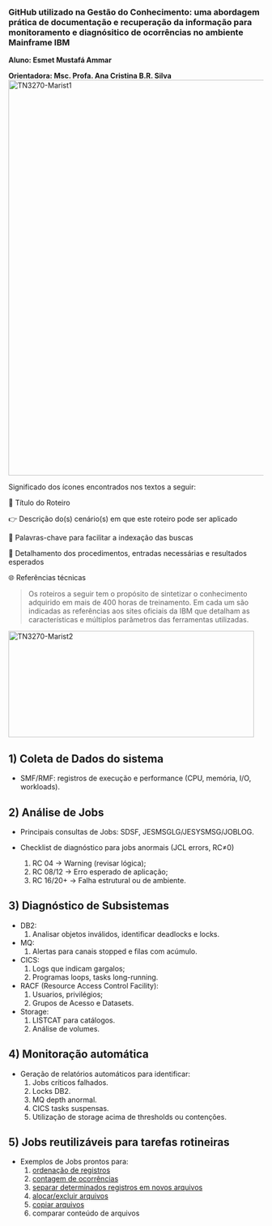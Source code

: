 ### GitHub utilizado na Gestão do Conhecimento:  uma abordagem prática de documentação e recuperação da informação para monitoramento e diagnósitico de ocorrências no ambiente Mainframe IBM

**Aluno: Esmet Mustafá Ammar**

**Orientadora: Msc. Profa. Ana Cristina B.R. Silva** 
<img width="1476" height="781" alt="TN3270-Marist1" src="https://github.com/user-attachments/assets/89e7a9d9-305f-4aed-a682-d6d42a6f7687" />

Significado dos ícones encontrados nos textos a seguir:

   :pushpin: Título do Roteiro
   
   :point_right: Descrição do(s) cenário(s) em que este roteiro pode ser aplicado
   
   :compass: Palavras-chave para facilitar a indexação das buscas
   
   :book: Detalhamento dos procedimentos, entradas necessárias e resultados esperados
   
   :globe_with_meridians: Referências técnicas

>  Os roteiros a seguir tem o propósito de sintetizar o conhecimento adquirido em mais de 400 horas de treinamento. Em cada um são indicadas as referências aos sites oficiais da IBM que detalham as características e múltiplos parâmetros das ferramentas utilizadas. 
<img width="485" height="210" alt="TN3270-Marist2" src="https://github.com/user-attachments/assets/d6cc8918-324f-4232-8048-0a145ceab3f6" />

## 1) Coleta de Dados do sistema
- SMF/RMF: registros de execução e performance (CPU, memória, I/O, workloads).
    
## 2) Análise de Jobs

- Principais consultas de Jobs: SDSF, JESMSGLG/JESYSMSG/JOBLOG.
    
- Checklist de diagnóstico para jobs anormais (JCL errors, RC≠0)
    1. RC 04 → Warning (revisar lógica);
    2. RC 08/12 → Erro esperado de aplicação;
    3. RC 16/20+ → Falha estrutural ou de ambiente.    
## 3) Diagnóstico de Subsistemas
- DB2:
    1. Analisar objetos inválidos, identificar deadlocks e locks.
- MQ:
    1. Alertas para canais stopped e filas com acúmulo.
- CICS:
    1. Logs que indicam gargalos;
    2. Programas loops, tasks long-running.
- RACF (Resource Access Control Facility):
    1. Usuarios, privilégios;
    2. Grupos de Acesso e Datasets.          
- Storage:
    1. LISTCAT para catálogos.
    2. Análise de volumes.
## 4) Monitoração automática
- Geração de relatórios automáticos para identificar:
    1. Jobs críticos falhados.
    2. Locks DB2.
    3. MQ depth anormal.
    4. CICS tasks suspensas.
    5. Utilização de storage acima de thresholds ou contenções.
## 5) Jobs reutilizáveis para tarefas rotineiras
- Exemplos de Jobs prontos para:
    1.  [ordenação de registros](https://github.com/ds9net/INEFE/blob/Roteiros/r5-01-ordena%C3%A7%C3%A3o-de-registros.md)
    2.  [contagem de ocorrências](https://github.com/ds9net/INEFE/blob/Roteiros/r5-02-contagem-de-ocorr%C3%AAncias.md)
    3.  [separar determinados registros em novos arquivos](https://github.com/ds9net/INEFE/blob/Roteiros/r5-03-separar-determinados-registros-em-novos-arquivos.md)    
    4.  [alocar/excluir arquivos](https://github.com/ds9net/INEFE/blob/Roteiros/r5-04-alocar-excluir-arquivos.md)
    5.  [copiar arquivos](https://github.com/ds9net/INEFE/blob/Roteiros/r5-05-copiar-arquivos.md)
    6.  comparar conteúdo de arquivos
